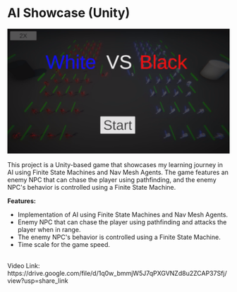 
# AI Showcase (Unity)
![alt text](https://raw.githubusercontent.com/RayanYousef/Unity_AI_Project/main/AI.png)
<br/>

This project is a Unity-based game that showcases my learning journey in AI using Finite State Machines and Nav Mesh Agents. The game features an enemy NPC that can chase the player using pathfinding, and the enemy NPC's behavior is controlled using a Finite State Machine.

**Features:**

-   Implementation of AI using Finite State Machines and Nav Mesh Agents.
-   Enemy NPC that can chase the player using pathfinding and attacks the player when in range.
-   The enemy NPC's behavior is controlled using a Finite State Machine.
-   Time scale for the game speed.
<br/>
Video Link: 
https://drive.google.com/file/d/1q0w_bmmjW5J7qPXGVNZd8u2ZCAP37Sfj/view?usp=share_link

